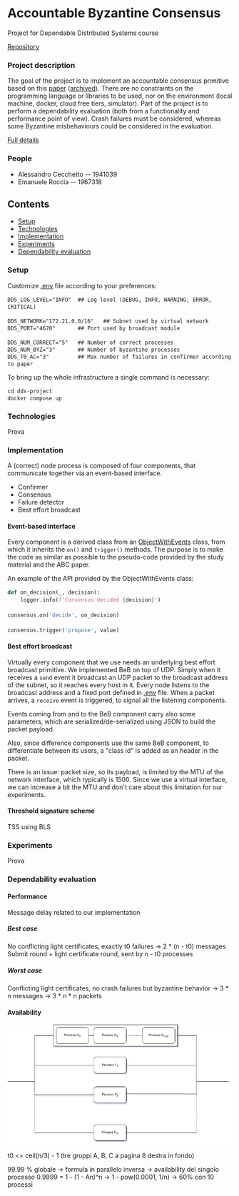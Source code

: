 # Accountable Byzantine Consensus
Project for Dependable Distributed Systems course

[Repository](https://github.com/Hackfront-ITA/dds-project)

### Project description
The goal of the project is to implement an accountable consensus primitive based on this [paper](https://doi.org/10.1016/j.jpdc.2023.104743) ([archived](./docs/paper.pdf)).
There are no constraints on the programming language or libraries to be used, nor on the environment (local machine, docker, cloud free tiers, simulator).
Part of the project is to perform a dependability evaluation (both from a functionality and performance point of view).
Crash failures must be considered, whereas some Byzantine misbehaviours could be
considered in the evaluation.

[Full details](./docs/request.pdf)

### People
- Alessandro Cecchetto -- 1941039
- Emanuele Roccia -- 1967318

## Contents
- [Setup](#setup)
- [Technologies](#technologies)
- [Implementation](#implementation)
- [Experiments](#experiments)
- [Dependability evaluation](#dependability-evaluation)

### Setup

Customize [.env](./.env) file according to your preferences:

```shell
DDS_LOG_LEVEL="INFO"  ## Log level (DEBUG, INFO, WARNING, ERROR, CRITICAL)

DDS_NETWORK="172.21.0.0/16"   ## Subnet used by virtual network
DDS_PORT="4678"       ## Port used by broadcast module

DDS_NUM_CORRECT="5"   ## Number of correct processes
DDS_NUM_BYZ="3"       ## Number of byzantine processes
DDS_T0_AC="3"         ## Max number of failures in confirmer according to paper
```

To bring up the whole infrastructure a single command is necessary:

```shell
cd dds-project
docker compose up
```

### Technologies

Prova

### Implementation

A (correct) node process is composed of four components, that communicate together via an event-based interface.

- Confirmer
- Consensus
- Failure detector
- Best effort broadcast

#### Event-based interface

Every component is a derived class from an [ObjectWithEvents](https://stackoverflow.com/a/6158658) class, from which it inherits the `on()` and `trigger()` methods.
The purpose is to make the code as similar as possible to the pseudo-code provided by the study material and the ABC paper.

An example of the API provided by the ObjectWithEvents class:
```python
def on_decision(_, decision):
	logger.info(f'Consensus decided {decision}')

consensus.on('decide', on_decision)

consensus.trigger('propose', value)
```

#### Best effort broadcast

Virtually every component that we use needs an underlying best effort broadcast primitive.
We implemented BeB on top of UDP. Simply when it receives a `send` event it broadcast an UDP packet to the broadcast address of the subnet, so it reaches every host in it.
Every node listens to the broadcast address and a fixed port defined in [.env](./.env) file. When a packet arrives, a `receive` event is triggered, to signal all the listening components.

Events coming from and to the BeB component carry also some parameters, which are serialized/de-serialized using JSON to build the packet payload.

Also, since difference components use the same BeB component, to differentiate between its users, a "class id" is added as an header in the packet.

There is an issue: packet size, so its payload, is limited by the MTU of the network interface, which typically is 1500. Since we use a virtual interface, we can increase a bit the MTU and don't care about this limitation for our experiments.

#### Threshold signature scheme

TSS using BLS

### Experiments

Prova

### Dependability evaluation

#### Performance

Message delay related to our implementation

##### Best case

No conflicting light certificates, exactly t0 failures -> 2 * (n - t0) messages
Submit round + light certificate round, sent by n - t0 processes

##### Worst case

Conflicting light certificates, no crash failures but byzantine behavior -> 3 * n messages -> 3 * n * n packets

#### Availability

![Availability diagram](./res/availability.png "Availability diagram")

t0 <= ceil(n/3) - 1 (tre gruppi A, B, C a pagina 8 destra in fondo)

99.99 % globale -> formula in parallelo inversa -> availability del singolo processo
0.9999 = 1 - (1 - An)^n -> 1 - pow(0.0001, 1/n) -> 60% con 10 processi
